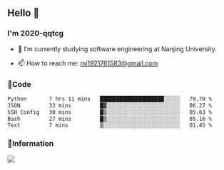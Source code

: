 ## Hello 👋


### I'm 2020-qqtcg

- 🔭 I’m currently studying software engineering at Nanjing University. 
<!-- - 🌱 I’m currently learning MLsys and -->
<!-- - 👯 I’m looking to collaborate on ... -->
<!-- - 🤔 I’m looking for help with ... -->
<!-- - 💬 Ask me about ... -->
- 📫 How to reach me: mj1921761583@gmail.com
<!-- - 😄 Pronouns: ... -->
<!-- - ⚡ Fun fact: ... -->

### 🌱Code
<!--START_SECTION:waka-->

```txt
Python       7 hrs 11 mins   ████████████████████░░░░░   79.70 %
JSON         33 mins         █▓░░░░░░░░░░░░░░░░░░░░░░░   06.27 %
SSH Config   30 mins         █▒░░░░░░░░░░░░░░░░░░░░░░░   05.63 %
Bash         27 mins         █▒░░░░░░░░░░░░░░░░░░░░░░░   05.16 %
Text         7 mins          ▒░░░░░░░░░░░░░░░░░░░░░░░░   01.45 %
```

<!--END_SECTION:waka-->

### 💬Information
![](https://github-readme-stats.vercel.app/api?username=2020-qqtcg&theme=buefy&hide_border=false)


<!-- <div align="center"> <img src="https://github-readme-activity-graph.vercel.app/graph?username=2020-qqtcg&theme=minimal" /> </div> -->


